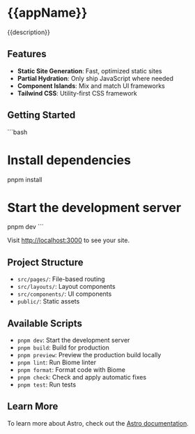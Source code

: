 # {{appName}}

{{description}}

## Features

- **Static Site Generation**: Fast, optimized static sites
- **Partial Hydration**: Only ship JavaScript where needed
- **Component Islands**: Mix and match UI frameworks
- **Tailwind CSS**: Utility-first CSS framework

## Getting Started

\`\`\`bash
# Install dependencies
pnpm install

# Start the development server
pnpm dev
\`\`\`

Visit [http://localhost:3000](http://localhost:3000) to see your site.

## Project Structure

- `src/pages/`: File-based routing
- `src/layouts/`: Layout components
- `src/components/`: UI components
- `public/`: Static assets

## Available Scripts

- `pnpm dev`: Start the development server
- `pnpm build`: Build for production
- `pnpm preview`: Preview the production build locally
- `pnpm lint`: Run Biome linter
- `pnpm format`: Format code with Biome
- `pnpm check`: Check and apply automatic fixes
- `pnpm test`: Run tests

## Learn More

To learn more about Astro, check out the [Astro documentation](https://docs.astro.build/).
